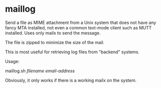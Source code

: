 # maillog
Send a file as MIME attachment from a Unix system that does not have any fancy MTA installed, not even
a common text-mode client such as MUTT installed. Uses only mailx to send the message.

The file is zipped to minimize the size of the mail.

This is most useful for retrieving log files from "backend" systems.

Usage:

maillog.sh _filename_ _email-address_

Obviously, it only works if there is a working mailx on the system.
